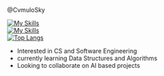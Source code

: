 @CvmuloSky

[![My Skills](https://skillicons.dev/icons?i=js,html,css,py,java,windows)](https://skillicons.dev) <br> [![My Skills](https://skillicons.dev/icons?i=rvscode)](https://skillicons.dev) <br> [![Top Langs](https://github-readme-stats.vercel.app/api/top-langs/?username=CvmuloSky)](https://github.com/anuraghazra/github-readme-stats)

- Interested in CS and Software Engineering
- currently learning Data Structures and Algorithms
- Looking to collaborate on AI based projects
